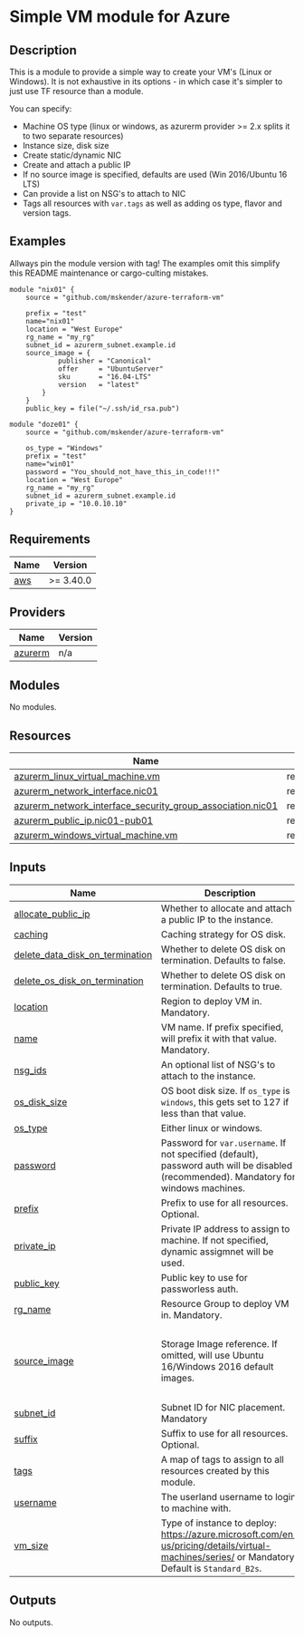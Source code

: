 # Simple VM module for Azure

## Description

This is a module to provide a simple way to create your VM's (Linux or Windows).
It is not exhaustive in its options - in which case it's simpler to just use TF resource than a module.

You can specify:
- Machine OS type (linux or windows, as azurerm provider >= 2.x splits it to two separate resources)
- Instance size, disk size
- Create static/dynamic NIC
- Create and attach a public IP
- If no source image is specified, defaults are used (Win 2016/Ubuntu 16 LTS)
- Can provide a list on NSG's to attach to NIC
- Tags all resources with `var.tags` as well as adding os type, flavor and version tags.

## Examples

Allways pin the module version with tag! The examples omit this simplify this README maintenance or cargo-culting mistakes.

```
module "nix01" {
    source = "github.com/mskender/azure-terraform-vm"

    prefix = "test"
    name="nix01"
    location = "West Europe"
    rg_name = "my_rg"
    subnet_id = azurerm_subnet.example.id
    source_image = {
            publisher = "Canonical"
            offer     = "UbuntuServer"
            sku       = "16.04-LTS"
            version   = "latest"
        }
    }
    public_key = file("~/.ssh/id_rsa.pub")
```

```
module "doze01" {
    source = "github.com/mskender/azure-terraform-vm"

    os_type = "Windows"
    prefix = "test"
    name="win01"
    password = "You_should_not_have_this_in_code!!!"
    location = "West Europe"
    rg_name = "my_rg"
    subnet_id = azurerm_subnet.example.id
    private_ip = "10.0.10.10"
}
```

## Requirements

| Name | Version |
|------|---------|
| <a name="requirement_aws"></a> [aws](#requirement\_aws) | >= 3.40.0 |

## Providers

| Name | Version |
|------|---------|
| <a name="provider_azurerm"></a> [azurerm](#provider\_azurerm) | n/a |

## Modules

No modules.

## Resources

| Name | Type |
|------|------|
| [azurerm_linux_virtual_machine.vm](https://registry.terraform.io/providers/hashicorp/azurerm/latest/docs/resources/linux_virtual_machine) | resource |
| [azurerm_network_interface.nic01](https://registry.terraform.io/providers/hashicorp/azurerm/latest/docs/resources/network_interface) | resource |
| [azurerm_network_interface_security_group_association.nic01](https://registry.terraform.io/providers/hashicorp/azurerm/latest/docs/resources/network_interface_security_group_association) | resource |
| [azurerm_public_ip.nic01-pub01](https://registry.terraform.io/providers/hashicorp/azurerm/latest/docs/resources/public_ip) | resource |
| [azurerm_windows_virtual_machine.vm](https://registry.terraform.io/providers/hashicorp/azurerm/latest/docs/resources/windows_virtual_machine) | resource |

## Inputs

| Name | Description | Type | Default | Required |
|------|-------------|------|---------|:--------:|
| <a name="input_allocate_public_ip"></a> [allocate\_public\_ip](#input\_allocate\_public\_ip) | Whether to allocate and attach a public IP to the instance. | `bool` | `false` | no |
| <a name="input_caching"></a> [caching](#input\_caching) | Caching strategy for OS disk. | `string` | `"ReadWrite"` | no |
| <a name="input_delete_data_disk_on_termination"></a> [delete\_data\_disk\_on\_termination](#input\_delete\_data\_disk\_on\_termination) | Whether to delete OS disk on termination. Defaults to false. | `string` | `"false"` | no |
| <a name="input_delete_os_disk_on_termination"></a> [delete\_os\_disk\_on\_termination](#input\_delete\_os\_disk\_on\_termination) | Whether to delete OS disk on termination. Defaults to true. | `string` | `"true"` | no |
| <a name="input_location"></a> [location](#input\_location) | Region to deploy VM in. Mandatory. | `string` | n/a | yes |
| <a name="input_name"></a> [name](#input\_name) | VM name. If prefix specified, will prefix it with that value. Mandatory. | `string` | n/a | yes |
| <a name="input_nsg_ids"></a> [nsg\_ids](#input\_nsg\_ids) | An optional list of NSG's to attach to the instance. | `list(string)` | `[]` | no |
| <a name="input_os_disk_size"></a> [os\_disk\_size](#input\_os\_disk\_size) | OS boot disk size. If `os_type` is `windows`, this gets set to 127 if less than that value. | `string` | `"30"` | no |
| <a name="input_os_type"></a> [os\_type](#input\_os\_type) | Either linux or windows. | `string` | `"linux"` | no |
| <a name="input_password"></a> [password](#input\_password) | Password for `var.username`. If not specified (default), password auth will be disabled (recommended). Mandatory for windows machines. | `string` | `""` | no |
| <a name="input_prefix"></a> [prefix](#input\_prefix) | Prefix to use for all resources. Optional. | `string` | `""` | no |
| <a name="input_private_ip"></a> [private\_ip](#input\_private\_ip) | Private IP address to assign to machine. If not specified, dynamic assigmnet will be used. | `string` | `""` | no |
| <a name="input_public_key"></a> [public\_key](#input\_public\_key) | Public key to use for passworless auth. | `string` | `""` | no |
| <a name="input_rg_name"></a> [rg\_name](#input\_rg\_name) | Resource Group to deploy VM in. Mandatory. | `string` | n/a | yes |
| <a name="input_source_image"></a> [source\_image](#input\_source\_image) | Storage Image reference. If omitted, will use Ubuntu 16/Windows 2016 default images. | `map(string)` | <pre>{<br>  "offer": "",<br>  "publisher": "",<br>  "sku": "",<br>  "version": ""<br>}</pre> | no |
| <a name="input_subnet_id"></a> [subnet\_id](#input\_subnet\_id) | Subnet ID for NIC placement. Mandatory | `string` | n/a | yes |
| <a name="input_suffix"></a> [suffix](#input\_suffix) | Suffix to use for all resources. Optional. | `string` | `""` | no |
| <a name="input_tags"></a> [tags](#input\_tags) | A map of tags to assign to all resources created by this module. | `map(string)` | `{}` | no |
| <a name="input_username"></a> [username](#input\_username) | The userland username to login to machine with. | `string` | `"vm-user"` | no |
| <a name="input_vm_size"></a> [vm\_size](#input\_vm\_size) | Type of instance to deploy: https://azure.microsoft.com/en-us/pricing/details/virtual-machines/series/ or Mandatory. Default is `Standard_B2s`. | `string` | `"Standard_B2s"` | no |

## Outputs

No outputs.
